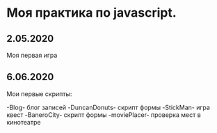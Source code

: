 #  Моя практика по javascript.

## 2.05.2020 
  Моя первая игра
  
## 6.06.2020
  Мои первые скрипты:
  
  -Blog- блог записей
  -DuncanDonuts- скрипт формы
  -StickMan- игра квест
  -BaneroCity- скрипт формы
  -moviePlacer- проверка мест в кинотеатре
